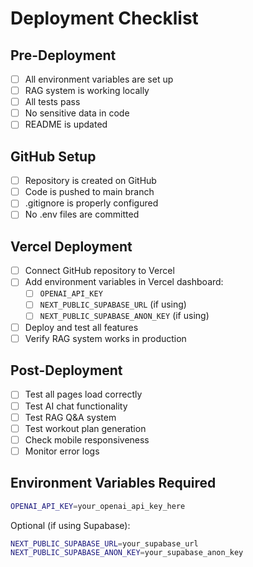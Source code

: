 # Deployment Checklist

## Pre-Deployment

- [ ] All environment variables are set up
- [ ] RAG system is working locally
- [ ] All tests pass
- [ ] No sensitive data in code
- [ ] README is updated

## GitHub Setup

- [ ] Repository is created on GitHub
- [ ] Code is pushed to main branch
- [ ] .gitignore is properly configured
- [ ] No .env files are committed

## Vercel Deployment

- [ ] Connect GitHub repository to Vercel
- [ ] Add environment variables in Vercel dashboard:
  - [ ] `OPENAI_API_KEY`
  - [ ] `NEXT_PUBLIC_SUPABASE_URL` (if using)
  - [ ] `NEXT_PUBLIC_SUPABASE_ANON_KEY` (if using)
- [ ] Deploy and test all features
- [ ] Verify RAG system works in production

## Post-Deployment

- [ ] Test all pages load correctly
- [ ] Test AI chat functionality
- [ ] Test RAG Q&A system
- [ ] Test workout plan generation
- [ ] Check mobile responsiveness
- [ ] Monitor error logs

## Environment Variables Required

```bash
OPENAI_API_KEY=your_openai_api_key_here
```

Optional (if using Supabase):
```bash
NEXT_PUBLIC_SUPABASE_URL=your_supabase_url
NEXT_PUBLIC_SUPABASE_ANON_KEY=your_supabase_anon_key
```
